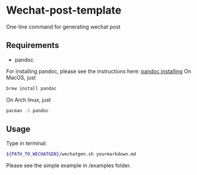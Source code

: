 # Wechat-post-template
One-line command for generating wechat post
## Requirements
- pandoc

For installing pandoc, please see the instructions here: [pandoc installing](http://pandoc.org/installing.html)
On MacOS, just
```bash
brew install pandoc
```
On Arch linux, just
```bash
pacman -S pandoc
```
## Usage
Type in terminal:
```bash
${PATH_TO_WECHATGEN}/wechatgen.sh yourmarkdown.md
```
Please see the simple example in /examples folder.

